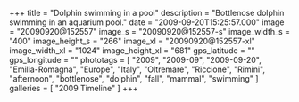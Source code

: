 +++
title = "Dolphin swimming in a pool"
description = "Bottlenose dolphin swimming in an aquarium pool."
date = "2009-09-20T15:25:57.000"
image = "20090920@152557"
image_s = "20090920@152557-s"
image_width_s = "400"
image_height_s = "266"
image_xl = "20090920@152557-xl"
image_width_xl = "1024"
image_height_xl = "681"
gps_latitude = ""
gps_longitude = ""
phototags = [ "2009", "2009-09", "2009-09-20", "Emilia-Romagna", "Europe", "Italy", "Oltremare", "Riccione", "Rimini", "afternoon", "bottlenose", "dolphin", "fall", "mammal", "swimming" ]
galleries = [ "2009 Timeline" ]
+++
